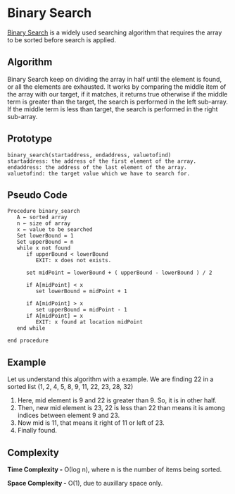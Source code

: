 # Binary Search 
[Binary Search](https://en.wikipedia.org/wiki/Binary_search_algorithm) is a widely used searching algorithm that requires the array to be sorted before search is applied.


## Algorithm
Binary Search keep on dividing the array in half until the element is found, or all the elements are exhausted.
It works by comparing the middle item of the array with our target, if it matches, it returns true otherwise if the middle term is greater than the target, the search is performed in the left sub-array.
If the middle term is less than target, the search is performed in the right sub-array.

## Prototype
```
binary_search(startaddress, endaddress, valuetofind)
startaddress: the address of the first element of the array.
endaddress: the address of the last element of the array.
valuetofind: the target value which we have to search for.
```

## Pseudo Code
```
Procedure binary_search
   A ← sorted array
   n ← size of array
   x ← value to be searched
   Set lowerBound = 1
   Set upperBound = n 
   while x not found
      if upperBound < lowerBound 
         EXIT: x does not exists.
   
      set midPoint = lowerBound + ( upperBound - lowerBound ) / 2
      
      if A[midPoint] < x
         set lowerBound = midPoint + 1
         
      if A[midPoint] > x
         set upperBound = midPoint - 1 
      if A[midPoint] = x 
         EXIT: x found at location midPoint
   end while
   
end procedure
```

## Example

Let us understand this algorithm with a example. We are finding 22 in a sorted list (1, 2, 4, 5, 8, 9, 11, 22, 23, 28, 32)

1. Here, mid element is 9 and 22 is greater than 9. So, it is in other half.
2. Then, new mid element is 23, 22 is less than 22 than means it is among indices between element 9 and 23.
3. Now mid is 11, that means it right of 11 or left of 23.
4. Finally found.

## Complexity

**Time Complexity -** О(log n), where n is the number of items being sorted.

**Space Complexity -** O(1), due to auxillary space only.


